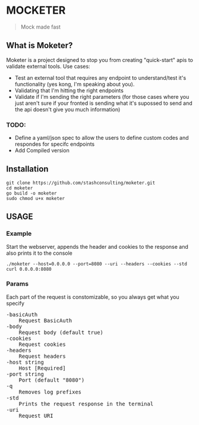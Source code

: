 # MOCKETER
> Mock made fast

## What is Moketer?
Moketer is a project designed to stop you from creating "quick-start" apis to validate external tools.
Use cases:
- Test an external tool that requires any endpoint to understand/test it's functionality (yes kong, I'm speaking about you).
- Validating that I'm hitting the right endpoints
- Validate if I'm sending the right parameters (for those cases where you just aren't sure if your fronted is sending what it's supossed to send and the api doesn't give you much information)

### TODO:
- Define a yaml/json spec to allow the users to define custom codes and respondes for specifc endpoints
- Add Compiled version

## Installation
```
git clone https://github.com/stashconsulting/moketer.git
cd moketer
go build -o moketer
sudo chmod u+x moketer
```

## USAGE

### Example
Start the webserver, appends the header and cookies to the response and also prints it to the console <br/>
```
./moketer --host=0.0.0.0 --port=8080 --uri --headers --cookies --std
curl 0.0.0.0:8080
```

### Params
Each part of the request is constomizable, so you always get what you specify

<pre>
-basicAuth
    Request BasicAuth
-body
    Request body (default true)
-cookies
    Request cookies
-headers
    Request headers
-host string
    Host [Required]
-port string
    Port (default "8080")
-q
    Removes log prefixes
-std
    Prints the request response in the terminal
-uri
    Request URI
</pre>
